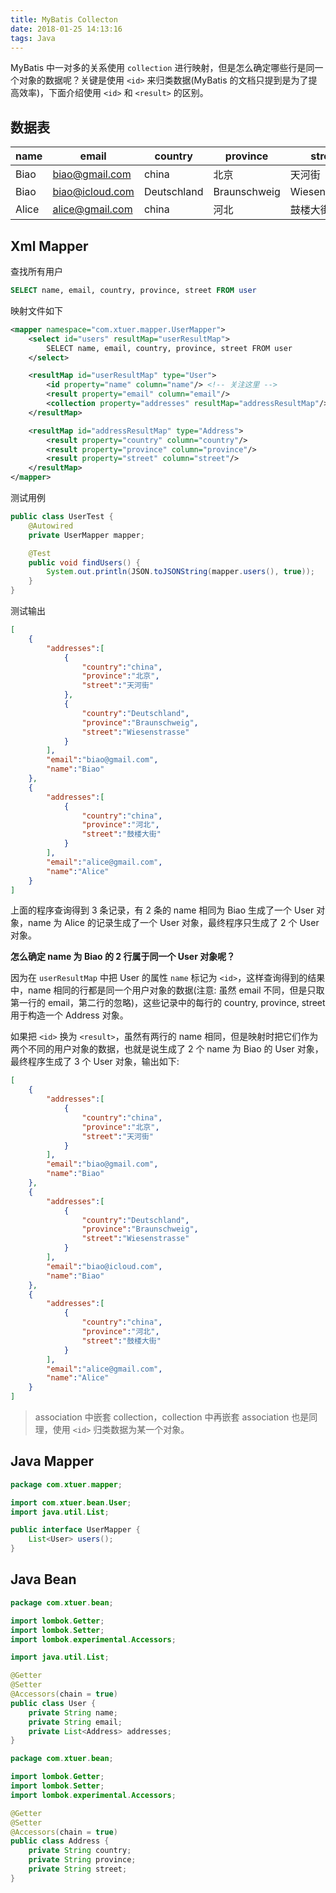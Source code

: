 ```yaml
---
title: MyBatis Collecton
date: 2018-01-25 14:13:16
tags: Java
---
```


MyBatis 中一对多的关系使用 `collection` 进行映射，但是怎么确定哪些行是同一个对象的数据呢？关键是使用 `<id>` 来归类数据(MyBatis 的文档只提到是为了提高效率)，下面介绍使用 `<id>` 和 `<result>` 的区别。

## 数据表

| name  | email           | country     | province     | street        |
| ----- | --------------- | ----------- | ------------ | ------------- |
| Biao  | biao@gmail.com  | china       | 北京           | 天河街           |
| Biao  | biao@icloud.com | Deutschland | Braunschweig | Wiesenstrasse |
| Alice | alice@gmail.com | china       | 河北           | 鼓楼大街          |

## Xml Mapper

查找所有用户

```sql
SELECT name, email, country, province, street FROM user
```

映射文件如下

```xml
<mapper namespace="com.xtuer.mapper.UserMapper">
    <select id="users" resultMap="userResultMap">
        SELECT name, email, country, province, street FROM user
    </select>

    <resultMap id="userResultMap" type="User">
        <id property="name" column="name"/> <!-- 关注这里 -->
        <result property="email" column="email"/>
        <collection property="addresses" resultMap="addressResultMap"/>
    </resultMap>

    <resultMap id="addressResultMap" type="Address">
        <result property="country" column="country"/>
        <result property="province" column="province"/>
        <result property="street" column="street"/>
    </resultMap>
</mapper>
```

测试用例

```java
public class UserTest {
    @Autowired
    private UserMapper mapper;

    @Test
    public void findUsers() {
        System.out.println(JSON.toJSONString(mapper.users(), true));
    }
}
```

测试输出

```json
[
	{
		"addresses":[
			{
				"country":"china",
				"province":"北京",
				"street":"天河街"
			},
			{
				"country":"Deutschland",
				"province":"Braunschweig",
				"street":"Wiesenstrasse"
			}
		],
		"email":"biao@gmail.com",
		"name":"Biao"
	},
	{
		"addresses":[
			{
				"country":"china",
				"province":"河北",
				"street":"鼓楼大街"
			}
		],
		"email":"alice@gmail.com",
		"name":"Alice"
	}
]
```

上面的程序查询得到 3 条记录，有 2 条的 name 相同为 Biao 生成了一个 User 对象，name 为 Alice 的记录生成了一个 User 对象，最终程序只生成了 2 个 User 对象。

**怎么确定 name 为 Biao 的 2 行属于同一个 User 对象呢？**

因为在 `userResultMap` 中把 User 的属性 `name` 标记为 `<id>`，这样查询得到的结果中，name 相同的行都是同一个用户对象的数据(注意: 虽然 email 不同，但是只取第一行的 email，第二行的忽略)，这些记录中的每行的 country, province, street 用于构造一个 Address 对象。

如果把 `<id>` 换为 `<result>`，虽然有两行的 name 相同，但是映射时把它们作为两个不同的用户对象的数据，也就是说生成了 2 个 name 为 Biao 的 User 对象，最终程序生成了 3 个 User 对象，输出如下:

```json
[
	{
		"addresses":[
			{
				"country":"china",
				"province":"北京",
				"street":"天河街"
			}
		],
		"email":"biao@gmail.com",
		"name":"Biao"
	},
	{
		"addresses":[
			{
				"country":"Deutschland",
				"province":"Braunschweig",
				"street":"Wiesenstrasse"
			}
		],
		"email":"biao@icloud.com",
		"name":"Biao"
	},
	{
		"addresses":[
			{
				"country":"china",
				"province":"河北",
				"street":"鼓楼大街"
			}
		],
		"email":"alice@gmail.com",
		"name":"Alice"
	}
]
```

> association 中嵌套 collection，collection 中再嵌套 association 也是同理，使用 `<id>` 归类数据为某一个对象。

<!--more-->

## Java Mapper

```java
package com.xtuer.mapper;

import com.xtuer.bean.User;
import java.util.List;

public interface UserMapper {
    List<User> users();
}
```

## Java Bean

```java
package com.xtuer.bean;

import lombok.Getter;
import lombok.Setter;
import lombok.experimental.Accessors;

import java.util.List;

@Getter
@Setter
@Accessors(chain = true)
public class User {
    private String name;
    private String email;
    private List<Address> addresses;
}
```

```java
package com.xtuer.bean;

import lombok.Getter;
import lombok.Setter;
import lombok.experimental.Accessors;

@Getter
@Setter
@Accessors(chain = true)
public class Address {
    private String country;
    private String province;
    private String street;
}
```